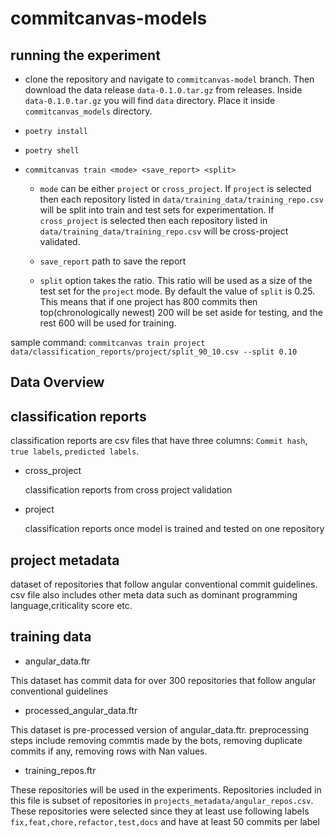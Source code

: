 # commitcanvas-models

## running the experiment

- clone the repository and navigate to `commitcanvas-model` branch. Then download the data release `data-0.1.0.tar.gz` from releases. Inside  `data-0.1.0.tar.gz` you will find `data` directory. Place it inside `commitcanvas_models` directory.
- `poetry install`
- `poetry shell`
- `commitcanvas train <mode> <save_report> <split>`

   - `mode` can be either `project` or `cross_project`. If `project` is selected then each repository listed in `data/training_data/training_repo.csv` will be split into train and test sets for experimentation. If `cross_project` is selected then each repository listed in `data/training_data/training_repo.csv` will be cross-project validated.

   - `save_report` path to save the report

   - `split` option takes the ratio. This ratio will be used as a size of the test set for the `project` mode. By default the value of `split` is 0.25. This means that if one project has 800 commits then top(chronologically newest) 200 will be set aside for testing, and the rest 600 will be used for training.

sample command: `commitcanvas train project data/classification_reports/project/split_90_10.csv --split 0.10`

## Data Overview

## classification reports

classification reports are csv files that have three columns: `Commit hash`, `true labels`, `predicted labels`. 

- cross_project

    classification reports from cross project validation

- project

    classification reports once model is trained and tested on one repository

## project metadata

dataset of repositories that follow angular conventional commit guidelines.
csv file also includes other meta data such as dominant programming language,criticality score etc.

## training data

- angular_data.ftr

This dataset has commit data for over 300 repositories that follow angular conventional guidelines

- processed_angular_data.ftr

This dataset is pre-processed version of angular_data.ftr. preprocessing steps include removing commtis made by the bots, removing duplicate commits if any, removing rows with Nan values.

- training_repos.ftr

These repositories will be used in the experiments. Repositories included in this
file is subset of repositories in `projects_metadata/angular_repos.csv`. These repositories were selected since they at least use following labels `fix,feat,chore,refactor,test,docs` and have at least 50 commits per label